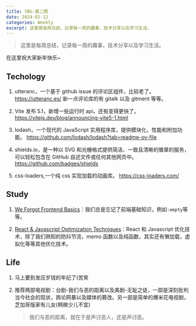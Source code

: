 ```yaml
---
title: YBG-第二期
date: 2024-02-12
categories: Weekly
excerpt: 这里是每周总结，记录每一周的趣事，技术分享以及学习生活。
---
```


> 这里是每周总结，记录每一周的趣事，技术分享以及学习生活。

在这里祝大家新年快乐~

## Techology

1. utteranc，一个基于 github issue 的评论区组件，比较老了。
   https://utteranc.es/
   新一点评论库的有 gitalk 以及 gitment 等等。

2. Vite 发布 5.1，新增一些运行时 api，还有变得更快了。
   https://vitejs.dev/blog/announcing-vite5-1.html

3. lodash，一个现代的 JavaScript 实用程序库，提供模块化，性能和附加功能。
   https://github.com/lodash/lodash?tab=readme-ov-file

4. shields.io，是一种以 SVG 和光栅格式提供简洁、一致且清晰的徽章的服务，可以轻松包含在 GitHub 自述文件或任何其他网页中。
   https://github.com/badges/shields

5. css-loaders,一个纯 css 实现加载的动画库。
   https://css-loaders.com/

## Study

1. [We Forgot Frontend Basics](https://blog.stackademic.com/we-forgot-frontend-basics-2f9a1c4dabaa)：我们总是忘记了前端基础知识，例如`:empty`等等。

2. [React & Javascript Optimization Techniques](https://medium.com/globant/javascript-optimization-techniques-20d8d167dadd)：React 和 Javascript 优化技术，除了我们熟知的防抖节流，memo 函数以及纯函数，其实还有懒加载，虚拟化等等其他优化技术。

## Life

1. 马上要到发压岁钱的年纪了(苦笑

2. 推荐两部电视剧：台剧-我们与恶的距离以及美剧-无耻之徒，一部是深刻批判当今社会的现状，舆论网暴以及媒体的篡改。另一部是简单的爆米花电视剧，芝加哥版家有儿女(稍微少儿不宜)
   > 我们与恶的距离，就在于是声讨恶人，还是声讨恶。
